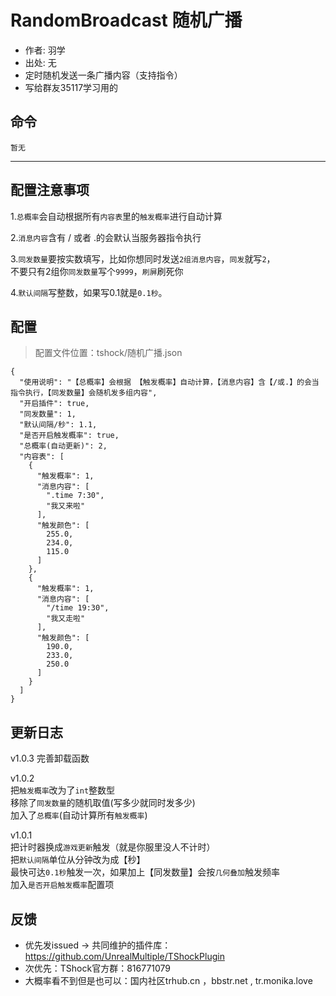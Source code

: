 # RandomBroadcast 随机广播
- 作者: 羽学
- 出处: 无
- 定时随机发送一条广播内容（支持指令）
- 写给群友35117学习用的

## 命令
```
暂无
```

---
配置注意事项
---
1.`总概率`会自动根据所有`内容表`里的`触发概率`进行自动计算  
  
2.`消息内容`含有 / 或者 .的会默认当服务器指令执行  
  
3.`同发数量`要按实数填写，比如你想同时发送`2组消息内容`，`同发`就写`2`，  
不要只有2组你`同发数量`写个`9999`，`刷屏`刷死你  
  
4.`默认间隔`写整数，如果写0.1就是`0.1秒`。  
  
## 配置
> 配置文件位置：tshock/随机广播.json
```json5
{
  "使用说明": "【总概率】会根据 【触发概率】自动计算，【消息内容】含【/或.】的会当指令执行，【同发数量】会随机发多组内容",
  "开启插件": true,
  "同发数量": 1,
  "默认间隔/秒": 1.1,
  "是否开启触发概率": true,
  "总概率(自动更新)": 2,
  "内容表": [
    {
      "触发概率": 1,
      "消息内容": [
        ".time 7:30",
        "我又来啦"
      ],
      "触发颜色": [
        255.0,
        234.0,
        115.0
      ]
    },
    {
      "触发概率": 1,
      "消息内容": [
        "/time 19:30",
        "我又走啦"
      ],
      "触发颜色": [
        190.0,
        233.0,
        250.0
      ]
    }
  ]
}
```
## 更新日志
v1.0.3
完善卸载函数

v1.0.2  
把`触发概率`改为了`int`整数型  
移除了`同发数量`的随机取值(写多少就同时发多少)  
加入了`总概率`(自动计算所有`触发概率`)

v1.0.1  
把计时器换成`游戏更新`触发（就是你服里没人不计时）  
把`默认间隔`单位从分钟改为成【秒】  
最快可达`0.1秒`触发一次，如果加上【同发数量】会按``几何叠加``触发频率  
加入`是否开启触发概率`配置项

## 反馈
- 优先发issued -> 共同维护的插件库：https://github.com/UnrealMultiple/TShockPlugin
- 次优先：TShock官方群：816771079
- 大概率看不到但是也可以：国内社区trhub.cn ，bbstr.net , tr.monika.love
